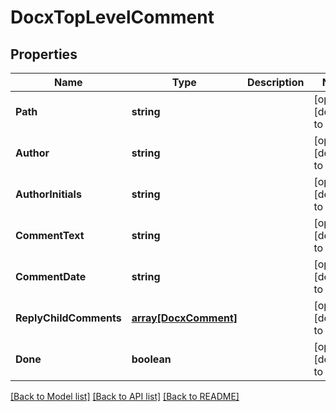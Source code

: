 # DocxTopLevelComment

## Properties
Name | Type | Description | Notes
------------ | ------------- | ------------- | -------------
**Path** | **string** |  | [optional] [default to null]
**Author** | **string** |  | [optional] [default to null]
**AuthorInitials** | **string** |  | [optional] [default to null]
**CommentText** | **string** |  | [optional] [default to null]
**CommentDate** | **string** |  | [optional] [default to null]
**ReplyChildComments** | [**array[DocxComment]**](DocxComment.md) |  | [optional] [default to null]
**Done** | **boolean** |  | [optional] [default to null]

[[Back to Model list]](../README.md#documentation-for-models) [[Back to API list]](../README.md#documentation-for-api-endpoints) [[Back to README]](../README.md)


